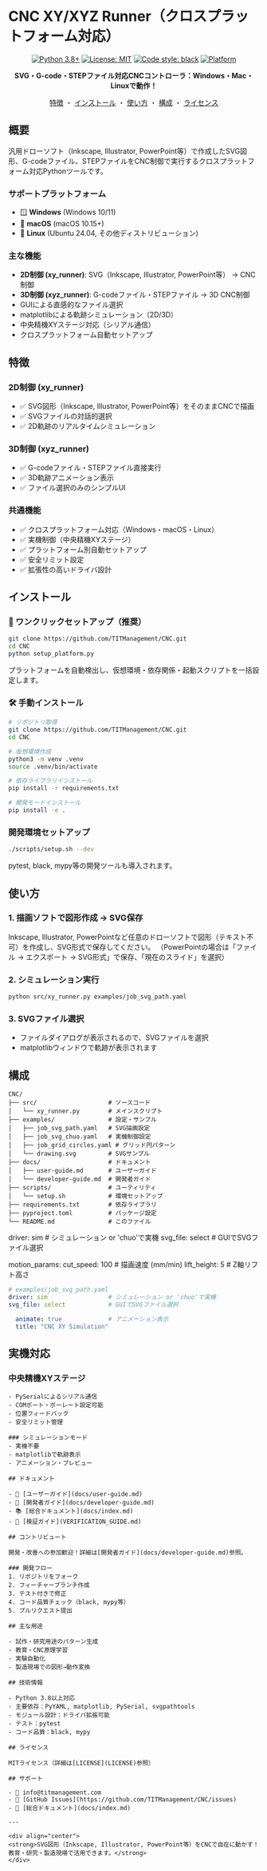 # CNC XY/XYZ Runner（クロスプラットフォーム対応）

<div align="center">

[![Python 3.8+](https://img.shields.io/badge/python-3.8+-blue.svg)](https://www.python.org/downloads/release/python-380/)
[![License: MIT](https://img.shields.io/badge/License-MIT-yellow.svg)](https://opensource.org/licenses/MIT)
[![Code style: black](https://img.shields.io/badge/code%20style-black-000000.svg)](https://github.com/psf/black)
[![Platform](https://img.shields.io/badge/platform-Windows%20%7C%20macOS%20%7C%20Linux-lightgrey.svg)]()

**SVG・G-code・STEPファイル対応CNCコントローラ：Windows・Mac・Linuxで動作！**

[特徴](#特徴) ・ [インストール](#インストール) ・ [使い方](#使い方) ・ [構成](#構成) ・ [ライセンス](#ライセンス)

</div>

## 概要

汎用ドローソフト（Inkscape, Illustrator, PowerPoint等）で作成したSVG図形、G-codeファイル、STEPファイルをCNC制御で実行するクロスプラットフォーム対応Pythonツールです。

### サポートプラットフォーム
- 🪟 **Windows** (Windows 10/11)
- 🍎 **macOS** (macOS 10.15+)
- 🐧 **Linux** (Ubuntu 24.04, その他ディストリビューション)

### 主な機能

- **2D制御 (xy_runner)**: SVG（Inkscape, Illustrator, PowerPoint等） → CNC制御
- **3D制御 (xyz_runner)**: G-codeファイル・STEPファイル → 3D CNC制御
- GUIによる直感的なファイル選択
- matplotlibによる軌跡シミュレーション（2D/3D）
- 中央精機XYステージ対応（シリアル通信）
- クロスプラットフォーム自動セットアップ

## 特徴

### 2D制御 (xy_runner)
- ✅ SVG図形（Inkscape, Illustrator, PowerPoint等）をそのままCNCで描画
- ✅ SVGファイルの対話的選択
- ✅ 2D軌跡のリアルタイムシミュレーション

### 3D制御 (xyz_runner)
- ✅ G-codeファイル・STEPファイル直接実行
- ✅ 3D軌跡アニメーション表示
- ✅ ファイル選択のみのシンプルUI

### 共通機能
- ✅ クロスプラットフォーム対応（Windows・macOS・Linux）
- ✅ 実機制御（中央精機XYステージ）
- ✅ プラットフォーム別自動セットアップ
- ✅ 安全リミット設定
- ✅ 拡張性の高いドライバ設計

## インストール

### 🚀 ワンクリックセットアップ（推奨）

```bash
git clone https://github.com/TITManagement/CNC.git
cd CNC
python setup_platform.py
```

プラットフォームを自動検出し、仮想環境・依存関係・起動スクリプトを一括設定します。

### 🛠️ 手動インストール

```bash
# リポジトリ取得
git clone https://github.com/TITManagement/CNC.git
cd CNC

# 仮想環境作成
python3 -m venv .venv
source .venv/bin/activate

# 依存ライブラリインストール
pip install -r requirements.txt

# 開発モードインストール
pip install -e .
```

### 開発環境セットアップ

```bash
./scripts/setup.sh --dev
```

pytest, black, mypy等の開発ツールも導入されます。

## 使い方

### 1. 描画ソフトで図形作成 → SVG保存
Inkscape, Illustrator, PowerPointなど任意のドローソフトで図形（テキスト不可）を作成し、SVG形式で保存してください。
（PowerPointの場合は「ファイル → エクスポート → SVG形式」で保存、「現在のスライド」を選択）

### 2. シミュレーション実行
```bash
python src/xy_runner.py examples/job_svg_path.yaml
```

### 3. SVGファイル選択
- ファイルダイアログが表示されるので、SVGファイルを選択
- matplotlibウィンドウで軌跡が表示されます

## 構成

```
CNC/
├── src/                    # ソースコード
│   └── xy_runner.py        # メインスクリプト
├── examples/               # 設定・サンプル
│   ├── job_svg_path.yaml   # SVG描画設定
│   ├── job_svg_chuo.yaml   # 実機制御設定
│   ├── job_grid_circles.yaml # グリッド円パターン
│   └── drawing.svg         # SVGサンプル
├── docs/                   # ドキュメント
│   ├── user-guide.md       # ユーザーガイド
│   └── developer-guide.md  # 開発者ガイド
├── scripts/                # ユーティリティ
│   └── setup.sh            # 環境セットアップ
├── requirements.txt        # 依存ライブラリ
├── pyproject.toml          # パッケージ設定
└── README.md               # このファイル
```
driver: sim                 # シミュレーション or 'chuo'で実機
svg_file: select            # GUIでSVGファイル選択

motion_params:
  cut_speed: 100            # 描画速度 (mm/min)
  lift_height: 5            # Z軸リフト高さ

```yaml
# examples/job_svg_path.yaml
driver: sim                 # シミュレーション or 'chuo'で実機
svg_file: select            # GUIでSVGファイル選択

  animate: true             # アニメーション表示
  title: "CNC XY Simulation"
```


## 実機対応

### 中央精機XYステージ
```
- PySerialによるシリアル通信
- COMポート・ボーレート設定可能
- 位置フィードバック
- 安全リミット管理

### シミュレーションモード
- 実機不要
- matplotlibで軌跡表示
- アニメーション・プレビュー

## ドキュメント

- 📖 [ユーザーガイド](docs/user-guide.md)
- 🔧 [開発者ガイド](docs/developer-guide.md)
- 📚 [総合ドキュメント](docs/index.md)
- 🧪 [検証ガイド](VERIFICATION_GUIDE.md)

## コントリビュート

開発・改善への参加歓迎！詳細は[開発者ガイド](docs/developer-guide.md)参照。

### 開発フロー
1. リポジトリをフォーク
2. フィーチャーブランチ作成
3. テスト付きで修正
4. コード品質チェック（black, mypy等）
5. プルリクエスト提出

## 主な用途

- 試作・研究用途のパターン生成
- 教育・CNC原理学習
- 実験自動化
- 製造現場での図形→動作変換

## 技術情報

- Python 3.8以上対応
- 主要依存：PyYAML, matplotlib, PySerial, svgpathtools
- モジュール設計：ドライバ拡張可能
- テスト：pytest
- コード品質：black, mypy

## ライセンス

MITライセンス（詳細は[LICENSE](LICENSE)参照）

## サポート

- 📧 info@titmanagement.com
- 🐛 [GitHub Issues](https://github.com/TITManagement/CNC/issues)
- 📖 [総合ドキュメント](docs/index.md)

---

<div align="center">
<strong>SVG図形（Inkscape, Illustrator, PowerPoint等）をCNCで自在に動かす！教育・研究・製造現場で活用できます。</strong>
</div>